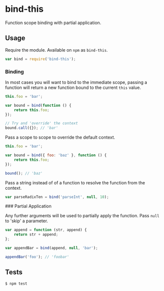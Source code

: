 # bind-this

Function scope binding with partial application.

## Usage

Require the module. Available on `npm` as `bind-this`.

```js
var bind = require('bind-this');
```

### Binding

In most cases you will want to bind to the immediate scope, passing a function will return a new function bound to the current `this` value.

```js
this.foo = 'bar';

var bound = bind(function () {
	return this.foo;
});

// Try and 'override' the context
bound.call({}); // 'bar'
```

Pass a scope to scope to override the default context.

```js
this.foo = 'bar';

var bound = bind({ foo: 'baz' }, function () {
	return this.foo;
});

bound(); // 'baz'
```

Pass a string instead of of a function to resolve the function from the context.

```js
var parseRadixTen = bind('parseInt', null, 10);
```

### Partial Application

Any further arguments will be used to partially apply the function. Pass `null` to 'skip' a parameter.

```js
var append = function (str, append) {
	return str + append;
};

var appendBar = bind(append, null, 'bar');

appendBar('foo'); // 'foobar'
```

## Tests

```bash
$ npm test
```
